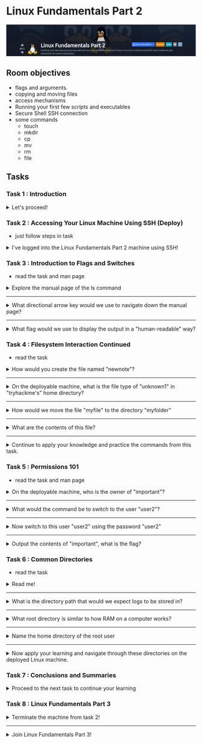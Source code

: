 # Linux Fundamentals Part 2

![Alt text](img/Linux%20Fundamentals%20Part%202/roomBanner.png)

## Room objectives

- flags and arguments.
- copying and moving files
- access mechanisms
- Running your first few scripts and executables
- Secure Shell SSH connection
- some commands
  - touch
  - mkdir
  - cp
  - mv
  - rm
  - file

## Tasks

### Task 1 : Introduction

<details>
<summary>
Let's proceed!
</summary>

```text
No answer needed
```

</details>

### Task 2 : Accessing Your Linux Machine Using SSH (Deploy)

- just follow steps in task

<details>
<summary>
I've logged into the Linux Fundamentals Part 2 machine using SSH!
</summary>

```text
No answer needed
```

</details>

### Task 3 : Introduction to Flags and Switches

- read the task and man page

<details>
<summary>
Explore the manual page of the ls command
</summary>

```text
No answer needed
```

</details>

---

<details>
<summary>
What directional arrow key would we use to navigate down the manual page?
</summary>

```text
down
```

</details>

---

<details>
<summary>
What flag would we use to display the output in a "human-readable" way?
</summary>

- by using command `man ls | grep human`
  
  ![alt-text](img/Linux%20Fundamentals%20Part%202/ls.png)

```text
-h
```

</details>

### Task 4 : Filesystem Interaction Continued

- read the task

<details>
<summary>
How would you create the file named "newnote"?
</summary>

```text
touch newnote
```

</details>

---

<details>
<summary>
On the deployable machine, what is the file type of "unknown1" in "tryhackme's" home directory?
</summary>

- by using command `file unknown1`
  
  ![alt-text](img/Linux%20Fundamentals%20Part%202/fileType.png)

```text
ASCII text
```

</details>

---

<details>
<summary>
How would we move the file "myfile" to the directory "myfolder"
</summary>

```text
mv myfile myfolder
```

</details>

---

<details>
<summary>
What are the contents of this file?
</summary>

- by using command `cat myfile`
  
  ![alt-text](img/Linux%20Fundamentals%20Part%202/fileContants.png)

```text
THM{FILESYSTEM}
```

</details>

---

<details>
<summary>
Continue to apply your knowledge and practice the commands from this task.
</summary>

- by using command `cat myfile`
  
  ![alt-text](img/Linux%20Fundamentals%20Part%202/fileContants.png)

```text
No answer needed
```

</details>

### Task 5 : Permissions 101

- read the task and man page

<details>
<summary>
On the deployable machine, who is the owner of "important"?
</summary>

- by list files and folders in dir using `ls -l` we will find
  
  ![alt-text](img/Linux%20Fundamentals%20Part%202/user2.png)

```text
user2
```

</details>

---

<details>
<summary>
What would the command be to switch to the user "user2"?
</summary>

```text
su user2
```

</details>

---

<details>
<summary>
Now switch to this user "user2" using the password "user2"
</summary>

- just make `su user2` and enter `user2` as password

```text
No answer needed
```

</details>

---

<details>
<summary>
Output the contents of "important", what is the flag?
</summary>

- show file contents `cat important`
  ![alt-text](img/Linux%20Fundamentals%20Part%202/user2.png)

```text
THM{SU_USER2}
```

</details>

### Task 6 : Common Directories

- read the task

<details>
<summary>
Read me!
</summary>

```text
No answer needed
```

</details>

---

<details>
<summary>
What is the directory path that would we expect logs to be stored in?
</summary>

```text
/var/log
```

</details>

---

<details>
<summary>
What root directory is similar to how RAM on a computer works?
</summary>

```text
/tmp
```

</details>

---

<details>
<summary>
Name the home directory of the root user
</summary>

```text
/root
```

</details>

---

<details>
<summary>
Now apply your learning and navigate through these directories on the deployed Linux machine.
</summary>

```text
No answer needed
```

</details>

### Task 7 : Conclusions and Summaries

<details>
<summary>
Proceed to the next task to continue your learning
</summary>

```text
No answer needed
```

</details>

### Task 8 : Linux Fundamentals Part 3

<details>
<summary>
Terminate the machine from task 2!
</summary>

```text
No answer needed
```

</details>

---

<details>
<summary>
Join Linux Fundamentals Part 3!
</summary>

```text
No answer needed
```

</details>
